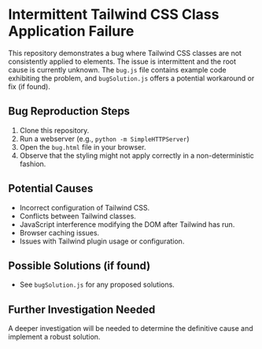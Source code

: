# Intermittent Tailwind CSS Class Application Failure

This repository demonstrates a bug where Tailwind CSS classes are not consistently applied to elements.  The issue is intermittent and the root cause is currently unknown.  The `bug.js` file contains example code exhibiting the problem, and `bugSolution.js` offers a potential workaround or fix (if found).

## Bug Reproduction Steps

1. Clone this repository.
2. Run a webserver (e.g., `python -m SimpleHTTPServer`)
3. Open the `bug.html` file in your browser.
4. Observe that the styling might not apply correctly in a non-deterministic fashion.

## Potential Causes

* Incorrect configuration of Tailwind CSS.
* Conflicts between Tailwind classes.
* JavaScript interference modifying the DOM after Tailwind has run.
* Browser caching issues.
* Issues with Tailwind plugin usage or configuration.

## Possible Solutions (if found)

* See `bugSolution.js` for any proposed solutions.

## Further Investigation Needed

A deeper investigation will be needed to determine the definitive cause and implement a robust solution.